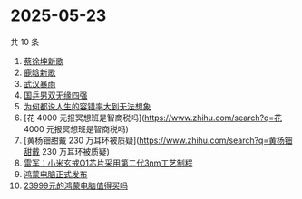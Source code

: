 # 2025-05-23

共 10 条

<!-- BEGIN -->
<!-- 最后更新时间 Fri May 23 2025 20:26:01 GMT+0800 (China Standard Time) -->

1. [蔡徐坤新歌](https://www.zhihu.com/search?q=蔡徐坤新歌)
1. [鹿晗新歌](https://www.zhihu.com/search?q=鹿晗新歌)
1. [武汉暴雨](https://www.zhihu.com/search?q=武汉暴雨)
1. [国乒男双无缘四强](https://www.zhihu.com/search?q=国乒男双无缘四强)
1. [为何都说人生的容错率大到无法想象](https://www.zhihu.com/search?q=为何都说人生的容错率大到无法想象)
1. [花 4000 元报冥想班是智商税吗](https://www.zhihu.com/search?q=花 4000
   元报冥想班是智商税吗)
1. [黄杨钿甜戴 230 万耳环被质疑](https://www.zhihu.com/search?q=黄杨钿甜戴 230
   万耳环被质疑)
1. [雷军：小米玄戒O1芯片采用第二代3nm工艺制程](https://www.zhihu.com/search?q=雷军：小米玄戒O1芯片采用第二代3nm工艺制程)
1. [鸿蒙电脑正式发布](https://www.zhihu.com/search?q=鸿蒙电脑正式发布)
1. [23999元的鸿蒙电脑值得买吗](https://www.zhihu.com/search?q=23999元的鸿蒙电脑值得买吗)

<!-- END -->
